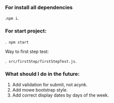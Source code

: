 
### For install all dependencies

.```npm i```.

### For start project:

.``` npm start```

Way to first step test:

.``` src/firstStep/firstStepTest.js```.

### What should I do in the future:
1. Add validation for submit, not acynk.
2. Add mowe bootstrap style.
3. Add correct display dates by days of the week.
